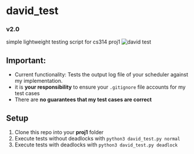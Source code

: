 # david_test
### v2.0
simple lightweight testing script for cs314 proj1
![david test](https://github.com/Voltzz9/david_test/assets/91885586/2e8fe12e-da8e-43aa-9c74-ab15f626440a)


## Important:
- Current functionality: Tests the output log file of your scheduler against my implementation.
- it is **your responsibility** to ensure your `.gitignore` file accounts for my test cases
- There are **no guarantees that my test cases are correct**

## Setup
1. Clone this repo into your **proj1** folder
2. Execute tests without deadlocks with `python3 david_test.py normal`
3. Execute tests with deadlocks with `python3 david_test.py deadlock`
